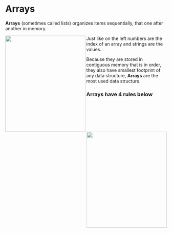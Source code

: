 # Arrays

**Arrays** (sometimes called lists) organizes items sequentially, that one after another in memory.

<img align="left" src="https://i.imgur.com/cXX7kY9.png" width="250" height="300" style="display:block">

Just like on the left numbers are the index of an array and strings are the values.

Because they are stored in contiguous memory that is in order, they also have smallest footprint of any data structure, **Arrays** are the most used data structure.

### Arrays have 4 rules below

<img align="right" src="https://i.imgur.com/BQDx6z9.png" width="250" height="300" style="display:block">